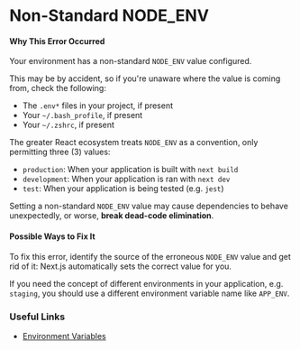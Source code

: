 # Non-Standard NODE_ENV

#### Why This Error Occurred

Your environment has a non-standard `NODE_ENV` value configured.

This may be by accident, so if you're unaware where the value is coming from, check the following:

- The `.env*` files in your project, if present
- Your `~/.bash_profile`, if present
- Your `~/.zshrc`, if present

The greater React ecosystem treats `NODE_ENV` as a convention, only permitting three (3) values:

- `production`: When your application is built with `next build`
- `development`: When your application is ran with `next dev`
- `test`: When your application is being tested (e.g. `jest`)

Setting a non-standard `NODE_ENV` value may cause dependencies to behave unexpectedly, or worse, **break dead-code elimination**.

#### Possible Ways to Fix It

To fix this error, identify the source of the erroneous `NODE_ENV` value and get rid of it: Next.js automatically sets the correct value for you.

If you need the concept of different environments in your application, e.g. `staging`, you should use a different environment variable name like `APP_ENV`.

### Useful Links

- [Environment Variables](https://en.wikipedia.org/wiki/Environment_variable)
